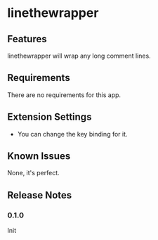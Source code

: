 # linethewrapper


## Features

linethewrapper will wrap any long comment lines.

## Requirements

There are no requirements for this app.

## Extension Settings

* You can change the key binding for it.

## Known Issues

None, it's perfect.

## Release Notes

### 0.1.0

Init
